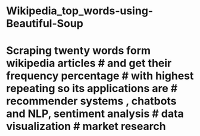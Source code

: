 # Wikipedia_top_words-using-Beautiful-Soup
# Scraping twenty words form wikipedia articles # and get their frequency percentage # with highest repeating so its applications are # recommender systems , chatbots and NLP, sentiment analysis # data visualization # market research
